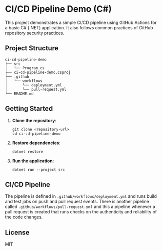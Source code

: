 # CI/CD Pipeline Demo (C#)

This project demonstrates a simple CI/CD pipeline using GitHub Actions for a basic C# (.NET) application.
It also follows common practices of GitHub repository security practices.

## Project Structure

```
ci-cd-pipeline-demo
├── src
│   └── Program.cs
├── ci-cd-pipeline-demo.csproj
├── .github
│   └── workflows
│       └── deployment.yml
│       └── pull-request.yml
└── README.md
```

## Getting Started

1. **Clone the repository**:
   ```
   git clone <repository-url>
   cd ci-cd-pipeline-demo
   ```

2. **Restore dependencies**:
   ```
   dotnet restore
   ```

3. **Run the application**:
   ```
   dotnet run --project src
   ```

## CI/CD Pipeline

The pipeline is defined in `.github/workflows/deployment.yml` and runs build and test jobs on push and pull request events.
There is another pipeline called `.github/workflows/pull-request.yml` and this a pipeline whenever a pull request is created that runs checks on the authenticity and reliability of the code changes.

## License

MIT
